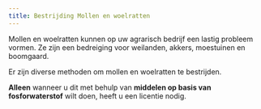 ```yaml
---
title: Bestrijding Mollen en woelratten
---
```

Mollen en woelratten kunnen op uw agrarisch bedrijf een lastig probleem vormen. Ze zijn een bedreiging voor weilanden, akkers, moestuinen en boomgaard.

Er zijn diverse methoden om mollen en woelratten te bestrijden. 

**Alleen** wanneer u dit met behulp van **middelen op basis van fosforwaterstof** wilt doen, heeft u een licentie nodig.

<link-container>
<link-button link='{"name": "Welke licentie heb ik nodig?","url": "/licenties/licentie-tool"}' />
</link-container>

<link-container>

<link-button link='{"name": "Licentie aanvragen","url": "/licenties/licentie-aanvragen"}' />

</link-container>
